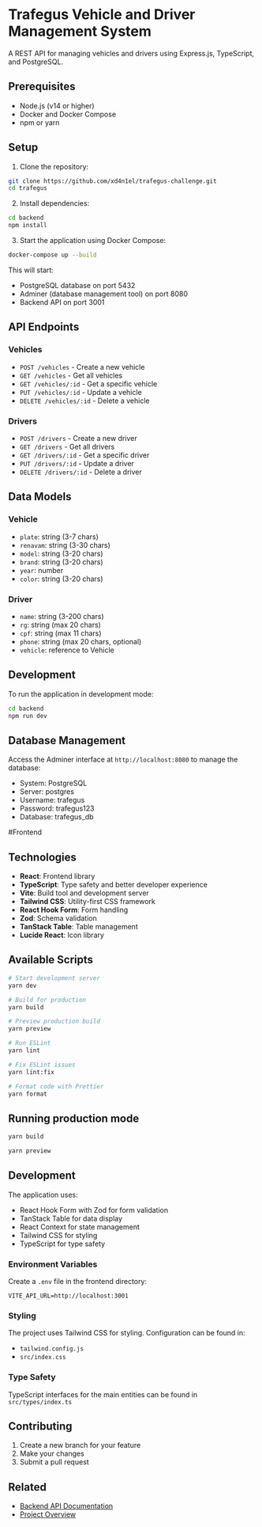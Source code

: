 # Trafegus Vehicle and Driver Management System

A REST API for managing vehicles and drivers using Express.js, TypeScript, and PostgreSQL.

## Prerequisites

- Node.js (v14 or higher)
- Docker and Docker Compose
- npm or yarn

## Setup

1. Clone the repository:
```bash
git clone https://github.com/xd4n1el/trafegus-challenge.git
cd trafegus
```

2. Install dependencies:
```bash
cd backend
npm install
```

3. Start the application using Docker Compose:
```bash
docker-compose up --build
```

This will start:
- PostgreSQL database on port 5432
- Adminer (database management tool) on port 8080
- Backend API on port 3001

## API Endpoints

### Vehicles

- `POST /vehicles` - Create a new vehicle
- `GET /vehicles` - Get all vehicles
- `GET /vehicles/:id` - Get a specific vehicle
- `PUT /vehicles/:id` - Update a vehicle
- `DELETE /vehicles/:id` - Delete a vehicle

### Drivers

- `POST /drivers` - Create a new driver
- `GET /drivers` - Get all drivers
- `GET /drivers/:id` - Get a specific driver
- `PUT /drivers/:id` - Update a driver
- `DELETE /drivers/:id` - Delete a driver

## Data Models

### Vehicle
- `plate`: string (3-7 chars)
- `renavam`: string (3-30 chars)
- `model`: string (3-20 chars)
- `brand`: string (3-20 chars)
- `year`: number
- `color`: string (3-20 chars)

### Driver
- `name`: string (3-200 chars)
- `rg`: string (max 20 chars)
- `cpf`: string (max 11 chars)
- `phone`: string (max 20 chars, optional)
- `vehicle`: reference to Vehicle

## Development

To run the application in development mode:

```bash
cd backend
npm run dev
```

## Database Management

Access the Adminer interface at `http://localhost:8080` to manage the database:
- System: PostgreSQL
- Server: postgres
- Username: trafegus
- Password: trafegus123
- Database: trafegus_db 

#Frontend

## Technologies

- **React**: Frontend library
- **TypeScript**: Type safety and better developer experience
- **Vite**: Build tool and development server
- **Tailwind CSS**: Utility-first CSS framework
- **React Hook Form**: Form handling
- **Zod**: Schema validation
- **TanStack Table**: Table management
- **Lucide React**: Icon library

## Available Scripts

```bash
# Start development server
yarn dev

# Build for production
yarn build

# Preview production build
yarn preview

# Run ESLint
yarn lint

# Fix ESLint issues
yarn lint:fix

# Format code with Prettier
yarn format
```

## Running production mode 

```bash
yarn build

yarn preview
```

## Development

The application uses:
- React Hook Form with Zod for form validation
- TanStack Table for data display
- React Context for state management
- Tailwind CSS for styling
- TypeScript for type safety

### Environment Variables

Create a `.env` file in the frontend directory:

```env
VITE_API_URL=http://localhost:3001
```

### Styling

The project uses Tailwind CSS for styling. Configuration can be found in:
- `tailwind.config.js`
- `src/index.css`

### Type Safety

TypeScript interfaces for the main entities can be found in `src/types/index.ts`

## Contributing

1. Create a new branch for your feature
2. Make your changes
3. Submit a pull request

## Related

- [Backend API Documentation](#backend)
- [Project Overview](##)